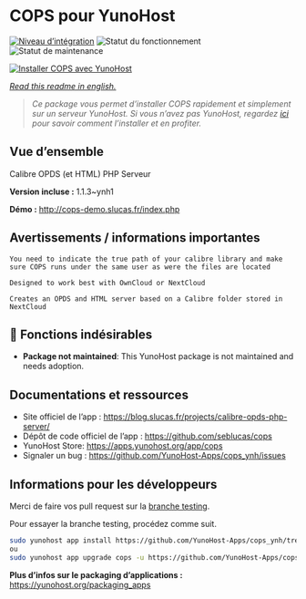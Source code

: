 <!--
N.B.: This README was automatically generated by https://github.com/YunoHost/apps/tree/master/tools/README-generator
It shall NOT be edited by hand.
-->

# COPS pour YunoHost

[![Niveau d’intégration](https://dash.yunohost.org/integration/cops.svg)](https://dash.yunohost.org/appci/app/cops) ![Statut du fonctionnement](https://ci-apps.yunohost.org/ci/badges/cops.status.svg) ![Statut de maintenance](https://ci-apps.yunohost.org/ci/badges/cops.maintain.svg)

[![Installer COPS avec YunoHost](https://install-app.yunohost.org/install-with-yunohost.svg)](https://install-app.yunohost.org/?app=cops)

*[Read this readme in english.](./README.md)*

> *Ce package vous permet d’installer COPS rapidement et simplement sur un serveur YunoHost.
Si vous n’avez pas YunoHost, regardez [ici](https://yunohost.org/#/install) pour savoir comment l’installer et en profiter.*

## Vue d’ensemble

Calibre OPDS (et HTML) PHP Serveur

**Version incluse :** 1.1.3~ynh1

**Démo :** http://cops-demo.slucas.fr/index.php
## Avertissements / informations importantes

    You need to indicate the true path of your calibre library and make sure COPS runs under the same user as were the files are located

    Designed to work best with OwnCloud or NextCloud

    Creates an OPDS and HTML server based on a Calibre folder stored in NextCloud

## :red_circle: Fonctions indésirables

- **Package not maintained**: This YunoHost package is not maintained and needs adoption.

## Documentations et ressources

* Site officiel de l’app : <https://blog.slucas.fr/projects/calibre-opds-php-server/>
* Dépôt de code officiel de l’app : <https://github.com/seblucas/cops>
* YunoHost Store: <https://apps.yunohost.org/app/cops>
* Signaler un bug : <https://github.com/YunoHost-Apps/cops_ynh/issues>

## Informations pour les développeurs

Merci de faire vos pull request sur la [branche testing](https://github.com/YunoHost-Apps/cops_ynh/tree/testing).

Pour essayer la branche testing, procédez comme suit.

``` bash
sudo yunohost app install https://github.com/YunoHost-Apps/cops_ynh/tree/testing --debug
ou
sudo yunohost app upgrade cops -u https://github.com/YunoHost-Apps/cops_ynh/tree/testing --debug
```

**Plus d’infos sur le packaging d’applications :** <https://yunohost.org/packaging_apps>